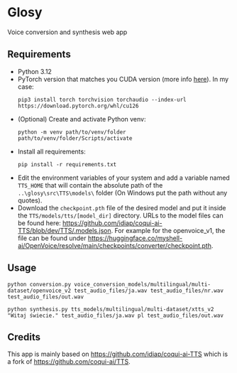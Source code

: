 # Glosy
Voice conversion and synthesis web app

## Requirements
- Python 3.12
- PyTorch version that matches you CUDA version (more info [here](https://pytorch.org/get-started/locally/)). In my case:
    ```
    pip3 install torch torchvision torchaudio --index-url https://download.pytorch.org/whl/cu126
    ```
- (Optional) Create and activate Python venv:
  ```
  python -m venv path/to/venv/folder
  path/to/venv/folder/Scripts/activate
  ```
- Install all requirements:
  ```
  pip install -r requirements.txt
  ```
- Edit the environment variables of your system and add a variable named `TTS_HOME` that will contain the absolute path of the `..\glosy\src\TTS\models\` folder (On Windows put the path without any quotes).
- Download the `checkpoint.pth` file of the desired model and put it inside the `TTS/models/tts/[model_dir]` directory. URLs to the model files can be found here: https://github.com/idiap/coqui-ai-TTS/blob/dev/TTS/.models.json. For example for the openvoice_v1, the file can be found under https://huggingface.co/myshell-ai/OpenVoice/resolve/main/checkpoints/converter/checkpoint.pth.

## Usage
```
python conversion.py voice_conversion_models/multilingual/multi-dataset/openvoice_v2 test_audio_files/ja.wav test_audio_files/nr.wav test_audio_files/out.wav

python synthesis.py tts_models/multilingual/multi-dataset/xtts_v2 "Witaj świecie." test_audio_files/ja.wav pl test_audio_files/out.wav
```

## Credits
This app is mainly based on https://github.com/idiap/coqui-ai-TTS which is a fork of https://github.com/coqui-ai/TTS.
